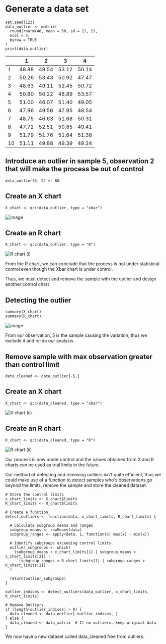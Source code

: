 # Generate a data set

```{r}
set.seed(123)
data_outlier <- matrix(
  round(rnorm(40, mean = 50, sd = 2), 2),
  ncol = 4,
  byrow = TRUE
)
print(data_outlier)
```

|   | 1   | 2  | 3  | 4   |
|---|------|------|------|------|
| 1 | 48.88 | 49.54 | 53.12 | 50.14 |
| 2 | 50.26 | 53.43 | 50.92 | 47.47 |
| 3 | 48.63 | 49.11 | 52.45 | 50.72 |
| 4 | 50.80 | 50.22 | 48.89 | 53.57 |
| 5 | 51.00 | 46.07 | 51.40 | 49.05 |
| 6 | 47.86 | 49.56 | 47.95 | 48.54 |
| 7 | 48.75 | 46.63 | 51.68 | 50.31 |
| 8 | 47.72 | 52.51 | 50.85 | 49.41 |
| 9 | 51.79 | 51.76 | 51.64 | 51.38 |
|10 | 51.11 | 49.88 | 49.39 | 49.24 |

## Introduce an outlier in sample 5, observation 2 that will make the process be out of control
```{r}
data_outlier[5, 2] <- 60

```

## Create an X chart
```{r}
X_chart <- qcc(data_outlier, type = "xbar")

```

![image](https://github.com/user-attachments/assets/a0655757-0900-4450-b51e-d9bf69d91726)

## Create an R chart
```{r}
R_chart <- qcc(data_outlier, type = "R")

```
![R chart (i)](https://github.com/user-attachments/assets/06bf54fe-1a44-4e5b-b85e-255b1c2e1390)

From the R chart, we can conclude that the process is not under statistical control even though the Xbar chart is under control.

Thus, we must detect and remove the sample with the outlier and design another control chart

## Detecting the outlier
```{r}
summary(X_chart)
summary(R_chart)

```
![image](https://github.com/user-attachments/assets/f69ba83b-4618-4a4c-b6de-58065fdc91ea)

From our observation, 5 is the sample causing the variation, thus we exclude it and re-do our analysis.

## Remove sample with max observation greater than control limit
```{r}
data_cleaned <- data_outlier[-5,]

```

## Create an X chart
```{r}
X_chart <- qcc(data_cleaned, type = "xbar")

```
![X chart (ii)](https://github.com/user-attachments/assets/2cdd9a36-26da-4439-a4af-205a158d804d)

## Create an R chart
```{r}
R_chart <- qcc(data_cleaned, type = "R")

```
![R chart (ii)](https://github.com/user-attachments/assets/85ddaec5-31d5-4560-ba6d-e0b16403e123)

Our process is now under control and the values obtained from X and R charts can be used as trial limits in the future.


Our method of detecting and removing outliers isn't quite efficient, thus we could make use of a function to detect samples who's observations go beyond the limits, remove the sample and store the cleaned dataset.

```{r}
# Store the control limits
x_chart_limits <- X_chart$limits
R_chart_limits <- R_chart$limits

```
```{r}
# Create a function 
detect_outliers <- function(data, x_chart_limits, R_chart_limits) {
  
  # Calculate subgroup means and ranges
  subgroup_means <- rowMeans(data)  
  subgroup_ranges <- apply(data, 1, function(x) max(x) - min(x))
  
  # Identify subgroups exceeding control limits
  outlier_subgroups <- which(
    (subgroup_means < x_chart_limits[1] | subgroup_means > x_chart_limits[2]) |
      (subgroup_ranges < R_chart_limits[1] | subgroup_ranges > R_chart_limits[2])
  )
  
  return(outlier_subgroups)
}

outlier_indices <- detect_outliers(data_outlier, x_chart_limits, R_chart_limits)

# Remove Outliers
if (length(outlier_indices) > 0) {
  data_cleaned <- data_outlier[-outlier_indices, ]
} else {
  data_cleaned <- data_matrix  # If no outliers, keep original data
}

```

We now have a new dataset called data_cleaned free from outliers.
